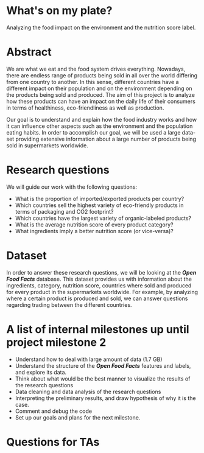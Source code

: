 # What's on my plate?
Analyzing the food impact on the environment and the nutrition score label.

# Abstract
We are what we eat and the food system drives everything. Nowadays, there are endless range of products being sold in all over the world differing from one country to another. In this sense, different countries have a different impact on their population and on the environment depending on the products being sold and produced.
The aim of this project is to analyze how these products can have an impact on the daily life of their consumers in terms of healthiness, eco-friendliness as well as production. 

Our goal is to understand and explain how the food industry works and how it can influence other aspects such as the environment and the population eating habits.
In order to accomplish our goal, we will be used a large data-set providing extensive information about a large number of products being sold in supermarkets worldwide.


# Research questions
We will guide our work with the following questions:

- What is the proportion of imported/exported products per country?
- Which countries sell the highest variety of eco-friendly products in terms of packaging and CO2 footprint?
- Which countries have the largest variety of organic-labeled products?
- What is the average nutrition score of every product category?
- What ingredients imply a better nutrition score (or vice-versa)?

# Dataset
In order to answer these research questions, we will be looking at the ***Open Food Facts*** database. This dataset provides us with information about the ingredients, category, nutrition score, countries where sold and produced for every product in the supermarkets worldwide. For example, by analyzing where a certain product is produced and sold, we can answer questions regarding trading between the different countries. 

# A list of internal milestones up until project milestone 2
- Understand how to deal with large amount of data (1.7 GB)
- Understand the structure of the ***Open Food Facts*** features and labels, and explore its data.
- Think about what would be the best manner to visualize the results of the research questions
- Data cleaning and data analysis of the research questions
- Interpreting the preliminary results, and draw hypothesis of why it is the case.
- Comment and debug the code
- Set up our goals and plans for the next milestone.

# Questions for TAs


